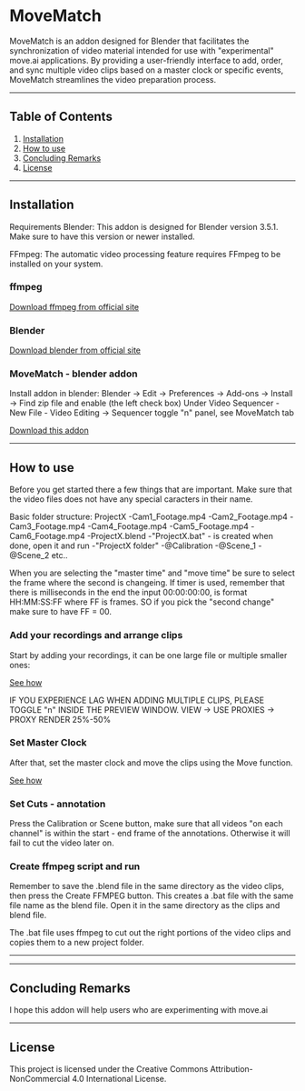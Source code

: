 # MoveMatch

MoveMatch is an addon designed for Blender that facilitates the synchronization of video material intended for use with "experimental" move.ai applications. By providing a user-friendly interface to add, order, and sync multiple video clips based on a master clock or specific events, MoveMatch streamlines the video preparation process.

---

## Table of Contents

1. [Installation](#Installation)
2. [How to use](#How-to-use)
3. [Concluding Remarks](#Concluding-Remarks)
4. [License](#License)


---

## Installation

Requirements
Blender: This addon is designed for Blender version 3.5.1. Make sure to have this version or newer installed.

FFmpeg: The automatic video processing feature requires FFmpeg to be installed on your system.

### ffmpeg

[Download ffmpeg from official site](https://ffmpeg.org/download.html)

### Blender


[Download blender from official site](https://www.blender.org/download/)



### MoveMatch - blender addon
Install addon in blender: 
Blender -> Edit -> Preferences -> Add-ons -> Install -> Find zip file and enable (the left check box)
Under Video Sequencer - New File - Video Editing -> Sequencer toggle "n" panel, see MoveMatch tab

[Download this addon](https://github.com/Rockfella/movematch/archive/refs/heads/main.zip)


---

## How to use
Before you get started there a few things that are important. Make sure that the video files does not have any special caracters in their name. 

Basic folder structure:
ProjectX
-Cam1_Footage.mp4
-Cam2_Footage.mp4
-Cam3_Footage.mp4
-Cam4_Footage.mp4
-Cam5_Footage.mp4
-Cam6_Footage.mp4
-ProjectX.blend
-"ProjectX.bat" - is created when done, open it and run
-"ProjectX folder"
-@Calibration
-@Scene_1
-@Scene_2 etc..

When you are selecting the "master time" and "move time" be sure to select the frame where the second is changeing. If timer is used, remember that there is milliseconds in the end the input 00:00:00:00,
is format HH:MM:SS:FF where FF is frames. SO if you pick the "second change" make sure to have FF = 00. 

### Add your recordings and arrange clips

Start by adding your recordings, it can be one large file or multiple smaller ones:

[See how](https://i.imgur.com/ssB1Rv3.gif)

IF YOU EXPERIENCE LAG WHEN ADDING MULTIPLE CLIPS, PLEASE TOGGLE "n" INSIDE THE PREVIEW WINDOW. VIEW -> USE PROXIES -> PROXY RENDER 25%-50%


### Set Master Clock

After that, set the master clock and move the clips using the Move function. 

[See how](https://i.imgur.com/EtameVt.gif)


### Set Cuts - annotation

Press the Calibration or Scene button, make sure that all videos "on each channel" is within the start - end frame of the annotations. Otherwise it will fail to cut the video later on. 

### Create ffmpeg script and run

Remember to save the .blend file in the same directory as the video clips, then press the Create FFMPEG button. 
This creates a .bat file with the same file name as the blend file. Open it in the same directory as the clips and blend file. 

The .bat file uses ffmpeg to cut out the right portions of the video clips and copies them to a new project folder. 

---

---

## Concluding Remarks

I hope this addon will help users who are experimenting with move.ai

---

## License

This project is licensed under the Creative Commons Attribution-NonCommercial 4.0 International License.